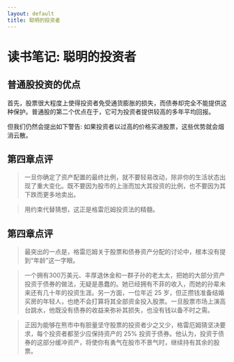 ```yaml
---
layout: default
title: 聪明的投资者
---
```


# 读书笔记: 聪明的投资者


## 普通股投资的优点


首先，股票很大程度上使得投资者免受通货膨胀的损失，而债券却完全不能提供这种保护。普通股的第二个优点在于，它可为投资者提供较高的多年平均回报。





但我们仍然会提出如下警告: 如果投资者以过高的价格买进股票，这些优势就会烟消云散。


## 第四章点评

> 一旦你确定了资产配置的最终比例，就不要轻易改动，除非你的生活状态出现了重大变化。既不要因为股市的上涨而加大其投资的比例，也不要因为其下跌而更多地卖出。
>



> 用约束代替猜想，这正是格雷厄姆投资法的精髓。
>

## 第四章点评

> 最突出的一点是，格雷厄姆关于股票和债券资产分配的讨论中，根本没有提到“年龄”这一字眼。
>



> 一个拥有300万美元、丰厚退休金和一群子孙的老太太，把她的大部分资产投资于债券的做法，无疑是愚蠢的。她已经拥有不菲的收入，而她的孙辈未来还有几十年的投资生涯。另一方面，一位年近 25 岁，但正攒钱准备结婚买房的年轻人，也绝不会打算将其全部资金投入股票。一旦股票市场上演高台跳水，他既没有债券的收益来弥补其损失，也没有钱以备不时之需。
>



> 正因为能够在熊市中有胆量坚守股票的投资者少之又少，格雷厄姆猜坚决要求，每个投资者都至少应保持资产的 25% 投资于债券。他认为，投资于债券的这部分缓冲资产，将使你有勇气在股市不景气时，继续持有其余的股票。
>
